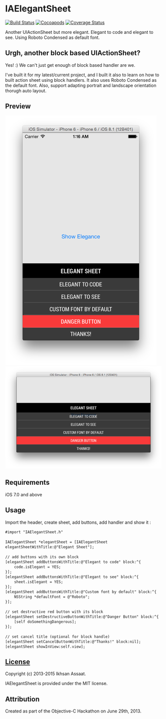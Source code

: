 # IAElegantSheet 
[![Build Status](https://travis-ci.org/ixnixnixn/IAElegantSheet.svg?branch=master)](https://travis-ci.org/ixnixnixn/IAElegantSheet)
[![Cocoapods](https://cocoapod-badges.herokuapp.com/v/IAElegantSheet/badge.png)](http://cocoapods.org/?q=iaelegantsheet)
[![Coverage Status](https://coveralls.io/repos/ixnixnixn/IAElegantSheet/badge.svg?branch=master)](https://coveralls.io/r/ixnixnixn/IAElegantSheet?branch=master)

Another UIActionSheet but more elegant. Elegant to code and elegant to see. Using Roboto Condensed as default font.

## Urgh, another block based UIActionSheet?

Yes! :) We can't just get enough of block based handler are we.

I've built it for my latest/current project, and I built it also to learn on how to built action sheet using block handlers. It also uses Roboto Condensed as the default font. Also, support adapting portrait and landscape orientation thorugh auto layout.

## Preview
![preview_portrait](Screenshots/portrait.png)
![preview_landscape](Screenshots/landscape.png)

## Requirements

iOS 7.0 and above


## Usage

Import the header, create sheet, add buttons, add handler and show it :

````objc
#import "IAElegantSheet.h"

IAElegantSheet *elegantSheet = [IAElegantSheet elegantSheetWithTitle:@"Elegant Sheet"];

// add buttons with its own block
[elegantSheet addButtonsWithTitle:@"Elegant to code" block:^{
	code.isElegant = YES;
}];
[elegantSheet addButtonsWithTitle:@"Elegant to see" block:^{
	sheet.isElegant = YES;
}];
[elegantSheet addButtonsWithTitle:@"Custom font by default" block:^{
	NSString *defaultFont = @"Roboto";
}];

// set destructive red button with its block
[elegantSheet setDestructiveButtonWithTitle:@"Danger Button" block:^{
	[self doSomethingDangerous];
}];

// set cancel title (optional for block handle)
[elegantSheet setCancelButtonWithTitle:@"Thanks!" block:nil];
[elegantSheet showInView:self.view];
````

## [License](LICENSE)

Copyright (c) 2013-2015 Ikhsan Assaat. 

IAElegantSheet is provided under the MIT license.

## Attribution

Created as part of the Objective-C Hackathon on June 29th, 2013.
